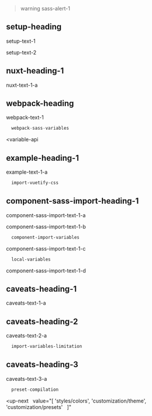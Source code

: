 >warning sass-alert-1

## setup-heading

setup-text-1

setup-text-2

## nuxt-heading-1

nuxt-text-1-a

## webpack-heading

webpack-text-1

```js
  webpack-sass-variables
```

<variable-api
  
></variable-api>

## example-heading-1

example-text-1-a

```sass
  import-vuetify-css
```

## component-sass-import-heading-1

component-sass-import-text-1-a

component-sass-import-text-1-b

```sass
  component-import-variables
```

component-sass-import-text-1-c

```sass
  local-variables
```

component-sass-import-text-1-d

## caveats-heading-1

caveats-text-1-a

## caveats-heading-2

caveats-text-2-a

```sass
  import-variables-limitation
```

## caveats-heading-3

caveats-text-3-a

```js
  preset-compilation
```

<up-next
  value="[
  'styles/colors',
  'customization/theme',
  'customization/presets'
  ]"
></up-next>